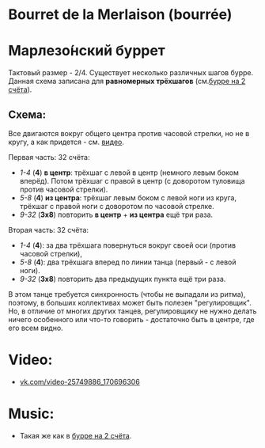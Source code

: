 Bourret de la Merlaison (bourrée)
=================================
# Марлезо́нский буррет

Тактовый размер - 2/4. Существует несколько различных шагов бурре. Данная схема записана для **равномерных трёхшагов** (см.[бурре на 2 счёта](bourree-2-temps.md)). 

## Схема:
Все двигаются вокруг общего центра против часовой стрелки, но не в кругу, а как придется - см. [видео](http://vk.com/video-25749886_170696306).

Первая часть: 32 счёта:

- _1-4_ (**4**) **в центр**: трёхшаг с левой в центр (немного левым боком вперёд). Потом трёхшаг с правой в центр (с доворотом туловища против часовой стрелки).
- _5-8_ (**4**) **из центра**: трёхшаг левым боком с левой ноги из круга, трёхшаг с правой ноги с доворотом по часовой стрелке.
- _9-32_ (**3х8**) повторить **в центр** + **из центра** ещё три раза.

Вторая часть: 32 счёта:

- _1-4_ (**4**): за два трёхшага повернуться вокруг своей оси (против часовой стрелки),
- _5-8_ (**4**): два трёхшага вперед по линии танца (первый - с левой ноги).
- _9-32_ (**3х8**) повторить два предыдущих пункта ещё три раза.

В этом танце требуется синхронность (чтобы не выпадали из ритма), поэтому, в больших коллективах может быть полезен "регулировщик". Но, в отличие от многих других танцев, регулировщику не нужно делать ничего особенного или что-то говорить - достаточно быть в центре, где его всем видно.

Video:
======
- [vk.com/video-25749886_170696306](http://vk.com/video-25749886_170696306)

Music:
======
- Такая же как в [бурре на 2 счёта](bourree-2-temps.md).
